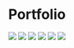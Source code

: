 
<h1 align='center'>Portfolio</h1>

<div align='center'>
  <a><img src="https://img.shields.io/badge/vite-%23646CFF.svg?style=for-the-badge&logo=vite&logoColor=white"></a>
  <a><img src="https://img.shields.io/badge/react-%2320232a.svg?style=for-the-badge&logo=react&logoColor=%2361DAFB"></a>
  <a><img src="https://img.shields.io/badge/node.js-6DA55F?style=for-the-badge&logo=node.js&logoColor=white"></a>
  <a><img src="https://img.shields.io/badge/tailwindcss-%2338B2AC.svg?style=for-the-badge&logo=tailwind-css&logoColor=white"></a>
  <a><img src="https://img.shields.io/badge/threejs-black?style=for-the-badge&logo=three.js&logoColor=white"></a>
  <a><img src="https://img.shields.io/badge/emailjs-FFA500?style=for-the-badge"></a>
  
</div>
